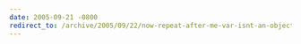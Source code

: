 ```yaml
---
date: 2005-09-21 -0800
redirect_to: /archive/2005/09/22/now-repeat-after-me-var-isnt-an-object.aspx/
---
```

